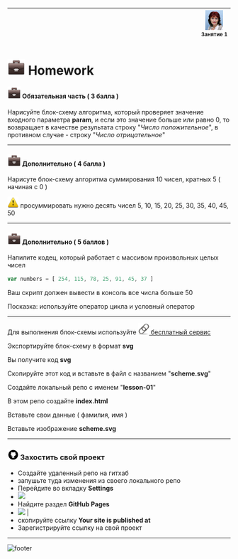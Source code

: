 [footer]: https://github.com/garevna/js-course/raw/master/images/a-level-ico.png?raw=true
[me30]: https://raw.githubusercontent.com/garevna/a-level-js-lessons/master/ico/myPhoto-30.png "Ⓒ Irina Fylyppova ( garevna ) 2019"
[me40]: https://raw.githubusercontent.com/garevna/a-level-js-lessons/master/ico/myPhoto-40.png "Ⓒ Irina Fylyppova ( garevna ) 2019"
[ico20]: https://raw.githubusercontent.com/garevna/a-level-js-lessons/master/ico/a-level-20.png
[ico25]: https://raw.githubusercontent.com/garevna/a-level-js-lessons/master/ico/a-level-25.png
[hw-30]: https://raw.githubusercontent.com/garevna/a-level-js-lessons/master/ico/briefcase-30.png
[hw-40]: https://raw.githubusercontent.com/garevna/a-level-js-lessons/master/ico/briefcase-40.png
[cap-30]: https://raw.githubusercontent.com/garevna/a-level-js-lessons/master/ico/coffee-30.png
[warn-25]: https://raw.githubusercontent.com/garevna/a-level-js-lessons/master/ico/warning-25.png
[link-25]: https://raw.githubusercontent.com/garevna/a-level-js-lessons/master/ico/link-25.png
[err-20]: https://raw.githubusercontent.com/garevna/a-level-js-lessons/master/ico/no_entry-20.png
[err-25]: https://raw.githubusercontent.com/garevna/a-level-js-lessons/master/ico/no_entry-25.png
[err-30]: https://raw.githubusercontent.com/garevna/a-level-js-lessons/master/ico/no_entry-30.png
[git-25]: https://raw.githubusercontent.com/garevna/a-level-js-lessons/master/ico/github-25.png

| <img width="900"/> | ![me40] <br/><sup>Занятие&nbsp;1</sup> |
|-|-|

# ![hw-40] Homework

#### ![hw-30] Обязательная часть ( 3 балла )

Нарисуйте блок-схему алгоритма, который проверяет значение входного параметра **param**, и если это значение больше или равно 0, то возвращает в качестве результата строку "*Число положительное*", в противном случае - строку "*Число отрицательное*"

_________________________________________________________

#### ![hw-30] Дополнительно ( 4 балла )

Нарисуте блок-схему алгоритма суммирования 10 чисел, кратных 5 ( начиная с 0 )

![warn-25] просуммировать нужно десять чисел 5, 10, 15, 20, 25, 30, 35, 40, 45, 50

_________________________________________________________

#### ![hw-30] Дополнительно ( 5 баллов )

Напилите кодец, который работает с массивом произвольных целых чисел

```javascript
var numbers = [ 254, 115, 78, 25, 91, 45, 37 ]
```

Ваш скрипт должен вывести в консоль все числа больше 50

Посказка: используйте оператор цикла и условный оператор

_________________________________________________________

Для выполнения блок-схемы используйте [![link-25] бесплатный сервис](https://www.draw.io/)

Экспортируйте блок-схему в формат  **svg**

Вы получите код  **svg**

Скопируйте этот код и вставьте в файл с названием "**scheme.svg**"

Создайте локальный репо с именем "**lesson-01**"

В этом репо создайте  **index.html**

Вставьте свои данные ( фамилия, имя )

Вставьте изображение **scheme.svg**

_________________________________________________________

### ![git-25] Захостить свой проект

* Создайте удаленный репо на гитхаб
* запушьте туда изменения из своего локального репо
* Перейдите во вкладку **Settings**
* ![](https://github.com/garevna/js-course/blob/master/images/lessons/github-settings.png?raw=true)
* Найдите раздел **GitHub Pages**
* <img src="https://github.com/garevna/js-course/blob/master/images/lessons/gh-pages.png?raw=true" width="550"/> |
* скопируйте ссылку **Your site is published at**
* Зарегистрируйте ссылку на свой проект

_________________________________________________________

![footer]
